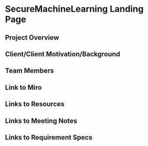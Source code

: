 # SecureMachineLearning Landing Page

## Project Overview

## Client/Client Motivation/Background

## Team Members

## Link to Miro

## Links to Resources

## Links to Meeting Notes

## Links to Requirement Specs
